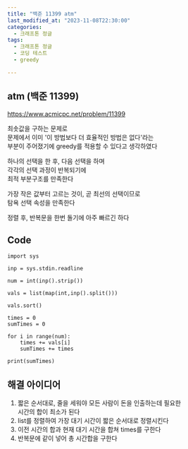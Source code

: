 ```yaml
---
title: "백준 11399 atm"
last_modified_at: "2023-11-08T22:30:00"
categories:
  - 크래프톤 정글
tags:
  - 크래프톤 정글
  - 코딩 테스트
  - greedy

---
```


## atm (백준 11399)
  <https://www.acmicpc.net/problem/11399>

  최솟값을 구하는 문제로<br>
  문제에서 이미 '이 방법보다 더 효율적인 방법은 없다'라는<br>
  부분이 주어졌기에 greedy를 적용할 수 있다고 생각하였다<br>

  하나의 선택을 한 후, 다음 선택을 하며<br>
  각각의 선택 과정이 반복되기에<br>
  최적 부분구조를 만족한다<br>
  
  가장 작은 값부터 고르는 것이, 곧 최선의 선택이므로<br>
  탐욕 선택 속성을 만족한다<br>

  정렬 후, 반복문을 한번 돌기에 아주 빠르긴 하다<br>
  

## Code
```
import sys

inp = sys.stdin.readline

num = int(inp().strip())

vals = list(map(int,inp().split()))

vals.sort()

times = 0
sumTimes = 0

for i in range(num):
    times += vals[i]
    sumTimes += times

print(sumTimes)
```

## 해결 아이디어
  1. 짧은 순서대로, 줄을 세워야 모든 사람이 돈을 인출하는데 필요한<br>
  시간의 합이 최소가 된다<br>
  2. list를 정렬하여 가장 대기 시간이 짧은 순서대로 정렬시킨다<br>
  3. 이전 시간의 합과 현재 대기 시간을 합쳐 times를 구한다<br>
  4. 반복문에 같이 넣어 총 시간합을 구한다